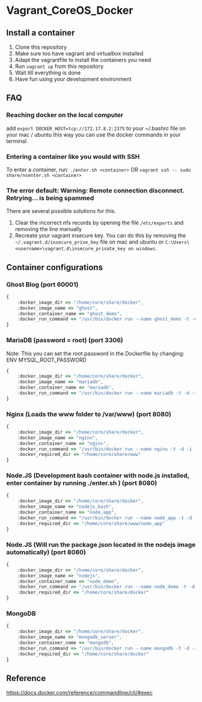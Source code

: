 Vagrant_CoreOS_Docker
=====================

## Install a container
1. Clone this repository
2. Make sure too have vagrant and virtualbox installed
3. Adapt the vagrantfile to install the containers you need
3. Run `vagrant up` from this repository
4. Wait till everything is done
5. Have fun using your development environment

## FAQ
### Reaching docker on the local computer
add `export DOCKER_HOST=tcp://172.17.8.2:2375` to your ~/.bashrc file on your mac / ubuntu this way you can use the docker commands in your terminal.

### Entering a container like you would with SSH
To enter a container, run: `./enter.sh <container>` OR `vagrant ssh -- sudo share/nsenter.sh <container>`

### The error default: Warning: Remote connection disconnect. Retrying... is being spammed
There are several possible solutions for this.

1. Clear the incorrect nfs records by opening the file `/etc/exports` and removing the line manually
2. Recreate your vagrant insecure key. You can do this by removing the` ~/.vagrant.d/insecure_prive_key` file on mac and ubuntu or `C:\Users\<username>\vagrant.d\insecure_private_key on windows`.

## Container configurations
### Ghost Blog (port 60001)
```javascript
{
    :docker_image_dir => "/home/core/share/docker",
    :docker_image_name => "ghost",
    :docker_container_name => "ghost_demo",
    :docker_run_command => "/usr/bin/docker run --name ghost_demo -t -d -i -p 60001:2368 -e environment=development ghost"
}
```

### MariaDB (password = root) (port 3306)

Note: This you can set the root password in the Dockerfile by changing: ENV MYSQL_ROOT_PASSWORD

```javascript
{
    :docker_image_dir => "/home/core/share/docker",
    :docker_image_name => "mariadb",
    :docker_container_name => "mariadb",
    :docker_run_command => "/usr/bin/docker run --name mariadb -t -d -i -p 3306:3306 -e MYSQL_ROOT_PASSWORD=root mariadb"
}
```

### Nginx (Loads the www folder to /var/www) (port 8080)
```javascript
{
    :docker_image_dir => "/home/core/share/docker",
    :docker_image_name => "nginx",
    :docker_container_name => "nginx",
    :docker_run_command => "/usr/bin/docker run --name nginx -t -d -i -p 80:80 -v /home/core/share/www:/var/www -v /home/core/share/logs:/var/log nginx",
    :docker_required_dir => "/home/core/share/www"
}
```

### Node.JS (Development bash container with node.js installed, enter container by running ./enter.sh <containerName>) (port 8080)
```javascript
{
    :docker_image_dir => "/home/core/share/docker",
    :docker_image_name => "nodejs_bash",
    :docker_container_name => "node_app",
    :docker_run_command => "/usr/bin/docker run --name node_app -t -d -i -p 8080:8080 nodejs_bash -v /home/core/share/www:/var/www",
    :docker_required_dir => "/home/core/share/www/node_app"
}
```

### Node.JS (Will run the package.json located in the nodejs image automatically) (port 8080)
```javascript
{
    :docker_image_dir => "/home/core/share/docker",
    :docker_image_name => "nodejs",
    :docker_container_name => "node_demo",
    :docker_run_command => "/usr/bin/docker run --name node_demo -t -d -i -p 8080:8080 nodejs",
    :docker_required_dir => "/home/core/share/docker"
}
```

### MongoDB
```javascript
{
    :docker_image_dir => "/home/core/share/docker",
    :docker_image_name => "mongodb_server",
    :docker_container_name => "mongodb",
    :docker_run_command => "/usr/bin/docker run --name mongodb -t -d -i -p 27017:27017 mongodb_server",
    :docker_required_dir => "/home/core/share/docker"
}
```

## Reference
https://docs.docker.com/reference/commandline/cli/#exec
